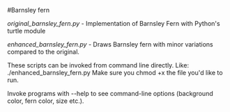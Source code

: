 #Barnsley fern

_original_barnsley_fern.py_ - Implementation of Barnsley Fern 
with Python's turtle module

_enhanced_barnsley_fern.py_ - Draws Barnsley fern with minor
variations compared to the original.

These scripts can be invoked from command line directly. Like:
./enhanced_barnsley_fern.py Make sure you chmod +x the file you'd
like to run.

Invoke programs with --help to see command-line options (background color,
fern color, size etc.).
